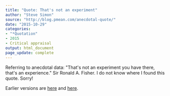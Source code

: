 ```yaml
---
title: "Quote: That's not an experiment"
author: "Steve Simon"
source: "http://blog.pmean.com/anecdotal-quote/"
date: "2015-10-29"
categories:
- "*Quotation"
- 2015
- Critical appraisal
output: html_document
page_update: complete
---
```


Referring to anecdotal data: "That's not an experiment you have there, that's an experience." Sir Ronald A. Fisher. I do not know where I found this quote. Sorry!

<!---more--->

 
Earlier versions are [here][sim1] and [here][sim2].
 
[sim1]: http://blog.pmean.com/anecdotal-quote/
[sim2]: http://new.pmean.com/anecdotal-quote/
 
